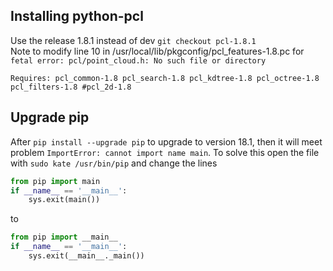 ## Installing python-pcl
Use the release 1.8.1 instead of dev `git checkout pcl-1.8.1`  
Note to modify line 10 in /usr/local/lib/pkgconfig/pcl_features-1.8.pc for 
`fetal error: pcl/point_cloud.h: No such file or directory`
```
Requires: pcl_common-1.8 pcl_search-1.8 pcl_kdtree-1.8 pcl_octree-1.8 pcl_filters-1.8 #pcl_2d-1.8
```
## Upgrade pip
After `pip install --upgrade pip` to upgrade to version 18.1, then it will meet problem `ImportError: cannot import name main`. To solve this open the file with `sudo kate /usr/bin/pip` and change the lines
```python
from pip import main
if __name__ == '__main__':
    sys.exit(main())
```
to
```python
from pip import __main__
if __name__ == '__main__':
    sys.exit(__main__._main())
```
